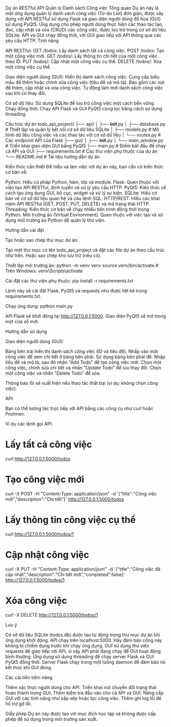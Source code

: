Dự án RESTful API Quản lý Danh sách Công việc
Tổng quan
Dự án này là một ứng dụng quản lý danh sách công việc (To-do List) đơn giản, được xây dựng với API RESTful sử dụng Flask và giao diện người dùng đồ họa (GUI) sử dụng PyQt5. Ứng dụng cho phép người dùng thực hiện các thao tác tạo, đọc, cập nhật và xóa (CRUD) các công việc, được lưu trữ trong cơ sở dữ liệu SQLite. API và GUI chạy đồng thời, với GUI giao tiếp với API thông qua các yêu cầu HTTP.
Tính năng

API RESTful:
GET /todos: Lấy danh sách tất cả công việc.
POST /todos: Tạo một công việc mới.
GET /todos/<id>: Lấy thông tin chi tiết của một công việc theo ID.
PUT /todos/<id>: Cập nhật một công việc cụ thể.
DELETE /todos/<id>: Xóa một công việc cụ thể.


Giao diện người dùng (GUI):
Hiển thị danh sách công việc.
Cung cấp biểu mẫu để thêm hoặc chỉnh sửa công việc (tiêu đề và mô tả).
Bao gồm các nút để thêm, cập nhật và xóa công việc.
Tự động làm mới danh sách công việc sau khi có thay đổi.


Cơ sở dữ liệu: Sử dụng SQLite để lưu trữ công việc một cách bền vững.
Chạy đồng thời: Chạy API Flask và GUI PyQt5 cùng lúc bằng cách sử dụng threading.

Cấu trúc dự án
todo_api_project/
├── api/
│   ├── __init__.py
│   ├── database.py        # Thiết lập và quản lý kết nối cơ sở dữ liệu SQLite
│   ├── models.py          # Mô hình dữ liệu công việc và các thao tác với cơ sở dữ liệu
│   └── routes.py          # Các endpoint API của Flask
├── gui/
│   ├── __init__.py
│   └── main_window.py     # Triển khai giao diện GUI bằng PyQt5
├── main.py                # Điểm bắt đầu để chạy cả API và GUI
├── requirements.txt       # Các thư viện phụ thuộc của dự án
└── README.md              # Tài liệu hướng dẫn dự án

Kiến thức cần thiết
Để hiểu và làm việc với dự án này, bạn cần có kiến thức cơ bản về:

Python: Hiểu cú pháp Python, hàm, lớp và module.
Flask: Quen thuộc với việc tạo API RESTful, định tuyến và xử lý yêu cầu HTTP.
PyQt5: Kiến thức về cách tạo ứng dụng GUI, bố cục, widget và xử lý sự kiện.
SQLite: Hiểu cơ bản về cơ sở dữ liệu quan hệ và câu lệnh SQL.
HTTP/REST: Hiểu các khái niệm API RESTful (GET, POST, PUT, DELETE) và mã trạng thái HTTP.
Threading: Kiến thức cơ bản về chạy nhiều tiến trình đồng thời trong Python.
Môi trường ảo (Virtual Environment): Quen thuộc với việc tạo và sử dụng môi trường ảo Python để quản lý thư viện.

Hướng dẫn cài đặt

Tạo hoặc sao chép thư mục dự án:

Tạo một thư mục có tên todo_api_project và đặt các file dự án theo cấu trúc như trên.
Hoặc sao chép kho lưu trữ (nếu có).


Thiết lập môi trường ảo:
python -m venv venv
source venv/bin/activate  # Trên Windows: venv\Scripts\activate


Cài đặt các thư viện phụ thuộc:
pip install -r requirements.txt

Lệnh này sẽ cài đặt Flask, PyQt5 và requests như được liệt kê trong requirements.txt.

Chạy ứng dụng:
python main.py


API Flask sẽ khởi động tại http://127.0.0.1:5000.
Giao diện PyQt5 sẽ mở trong một cửa sổ mới.



Hướng dẫn sử dụng

Giao diện người dùng (GUI):

Bảng bên trái hiển thị danh sách công việc (ID và tiêu đề).
Nhấp vào một công việc để xem chi tiết ở bảng bên phải.
Sử dụng bảng bên phải để:
Nhập tiêu đề và mô tả, sau đó nhấn "Add Todo" để tạo công việc mới.
Chọn một công việc, chỉnh sửa chi tiết và nhấn "Update Todo" để lưu thay đổi.
Chọn một công việc và nhấn "Delete Todo" để xóa.


Thông báo lỗi sẽ xuất hiện nếu thao tác thất bại (ví dụ: không chọn công việc).


API:

Bạn có thể tương tác trực tiếp với API bằng các công cụ như curl hoặc Postman.

Ví dụ các lệnh gọi API:
# Lấy tất cả công việc
curl http://127.0.0.1:5000/todos

# Tạo công việc mới
curl -X POST -H "Content-Type: application/json" -d '{"title":"Công việc mới","description":"Chi tiết"}' http://127.0.0.1:5000/todos

# Lấy thông tin công việc cụ thể
curl http://127.0.0.1:5000/todos/1

# Cập nhật công việc
curl -X PUT -H "Content-Type: application/json" -d '{"title":"Công việc đã cập nhật","description":"Chi tiết mới","completed":false}' http://127.0.0.1:5000/todos/1

# Xóa công việc
curl -X DELETE http://127.0.0.1:5000/todos/1





Lưu ý

Cơ sở dữ liệu SQLite (todos.db) được tạo tự động trong thư mục dự án khi ứng dụng khởi động.
API chạy trên localhost:5000. Hãy đảm bảo cổng này không bị chiếm dụng trước khi chạy ứng dụng.
GUI sử dụng thư viện requests để giao tiếp với API, vì vậy API phải đang chạy để GUI hoạt động bình thường.
Ứng dụng sử dụng threading để chạy server Flask và GUI PyQt5 đồng thời. Server Flask chạy trong một luồng daemon để đảm bảo nó kết thúc khi GUI đóng.

Các cải tiến tiềm năng

Thêm xác thực người dùng cho API.
Triển khai nút chuyển đổi trạng thái hoàn thành trong GUI.
Thêm kiểm tra đầu vào cho cả API và GUI.
Nâng cấp GUI với các tính năng như sắp xếp hoặc lọc công việc.
Thêm ghi log lỗi để hỗ trợ gỡ lỗi.

Giấy phép
Dự án này được tạo với mục đích học tập và không được cấp phép để sử dụng trong môi trường sản xuất.
